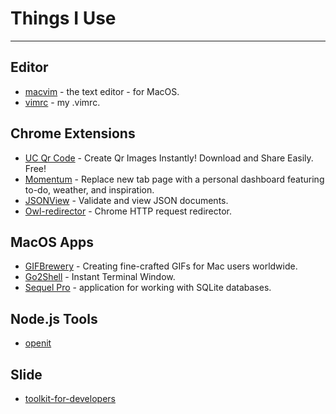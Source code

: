 # Things I Use

---

## Editor

- [macvim](//github.com/macvim-dev/macvim) - the text editor - for MacOS.
- [vimrc](//github.com/xudafeng/vimrc) - my .vimrc.

## Chrome Extensions

- [UC Qr Code](https://chrome.google.com/webstore/detail/uc-qr-code/nhelohnehpahakjoklmodmogclacjgdj) - Create Qr Images Instantly! Download and Share Easily. Free!
- [Momentum](https://chrome.google.com/webstore/detail/momentum/laookkfknpbbblfpciffpaejjkokdgca) - Replace new tab page with a personal dashboard featuring to-do, weather, and inspiration.
- [JSONView](https://chrome.google.com/webstore/detail/jsonview/chklaanhfefbnpoihckbnefhakgolnmc) - Validate and view JSON documents.
- [Owl-redirector](//github.com/meowtec/Owl-redirector) - Chrome HTTP request redirector.

## MacOS Apps

- [GIFBrewery](http://gifbrewery.com/) - Creating fine-crafted GIFs for Mac users worldwide.
- [Go2Shell](http://zipzapmac.com/go2shell) - Instant Terminal Window.
- [Sequel Pro](https://www.sequelpro.com/) - application for working with SQLite databases.

## Node.js Tools

- [openit](//github.com/xudafeng/openit)

## Slide

- [toolkit-for-developers](//xudafeng.github.io/slide/archives/toolkit-for-developers/)

